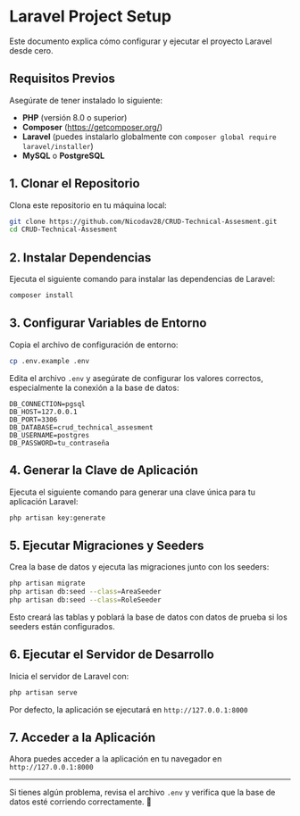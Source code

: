 # Laravel Project Setup

Este documento explica cómo configurar y ejecutar el proyecto Laravel desde cero.

## Requisitos Previos
Asegúrate de tener instalado lo siguiente:
- **PHP** (versión 8.0 o superior)
- **Composer** (https://getcomposer.org/)
- **Laravel** (puedes instalarlo globalmente con `composer global require laravel/installer`)
- **MySQL** o **PostgreSQL**

## 1. Clonar el Repositorio
Clona este repositorio en tu máquina local:
```sh
git clone https://github.com/Nicodav28/CRUD-Technical-Assesment.git
cd CRUD-Technical-Assesment
```

## 2. Instalar Dependencias
Ejecuta el siguiente comando para instalar las dependencias de Laravel:
```sh
composer install
```
## 3. Configurar Variables de Entorno
Copia el archivo de configuración de entorno:
```sh
cp .env.example .env
```
Edita el archivo `.env` y asegúrate de configurar los valores correctos, especialmente la conexión a la base de datos:
```env
DB_CONNECTION=pgsql
DB_HOST=127.0.0.1
DB_PORT=3306
DB_DATABASE=crud_technical_assesment
DB_USERNAME=postgres
DB_PASSWORD=tu_contraseña
```

## 4. Generar la Clave de Aplicación
Ejecuta el siguiente comando para generar una clave única para tu aplicación Laravel:
```sh
php artisan key:generate
```

## 5. Ejecutar Migraciones y Seeders
Crea la base de datos y ejecuta las migraciones junto con los seeders:
```sh
php artisan migrate
php artisan db:seed --class=AreaSeeder
php artisan db:seed --class=RoleSeeder
```
Esto creará las tablas y poblará la base de datos con datos de prueba si los seeders están configurados.

## 6. Ejecutar el Servidor de Desarrollo
Inicia el servidor de Laravel con:
```sh
php artisan serve
```
Por defecto, la aplicación se ejecutará en `http://127.0.0.1:8000`

## 7. Acceder a la Aplicación
Ahora puedes acceder a la aplicación en tu navegador en `http://127.0.0.1:8000`

---
Si tienes algún problema, revisa el archivo `.env` y verifica que la base de datos esté corriendo correctamente. 🚀

